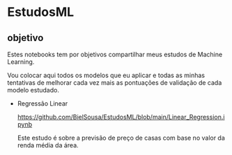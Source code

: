 # EstudosML

## objetivo
Estes notebooks tem por objetivos compartilhar meus estudos de Machine Learning.

Vou colocar aqui todos os modelos que eu aplicar e todas as minhas tentativas 
de melhorar cada vez mais as pontuações de validação de cada modelo  estudado.

- Regressão Linear
 
   https://github.com/BielSousa/EstudosML/blob/main/Linear_Regression.ipynb
   
   Este estudo é sobre a previsão de preço de casas com base no valor da renda média da área.
